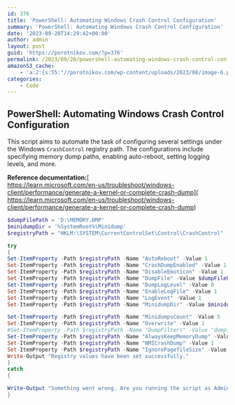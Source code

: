 ```yaml
---
id: 376
title: 'PowerShell: Automating Windows Crash Control Configuration'
summary: 'PowerShell: Automating Windows Crash Control Configuration'
date: '2023-09-20T14:29:42+00:00'
author: admin
layout: post
guid: 'https://porotnikov.com/?p=376'
permalink: /2023/09/20/powershell-automating-windows-crash-control-configuration/
amazonS3_cache:
    - 'a:2:{s:55:"//porotnikov.com/wp-content/uploads/2023/08/image-6.png";a:1:{s:9:"timestamp";i:1695292569;}s:63:"//porotnikov.com/wp-content/uploads/2023/08/image-6-300x124.png";a:1:{s:9:"timestamp";i:1695292569;}}'
categories:
    - Code
---
```

## PowerShell: Automating Windows Crash Control Configuration

This script aims to automate the task of configuring several settings under the Windows `CrashControl` registry path. The configurations include specifying memory dump paths, enabling auto-reboot, setting logging levels, and more.  
  
**Reference documentation:**[  
https://learn.microsoft.com/en-us/troubleshoot/windows-client/performance/generate-a-kernel-or-complete-crash-dump](
https://learn.microsoft.com/en-us/troubleshoot/windows-client/performance/generate-a-kernel-or-complete-crash-dump)

```powershell
$dumpFilePath = 'D:\MEMORY.DMP'
$minidumpDir = '%SystemRoot%\Minidump'
$registryPath = "HKLM:\SYSTEM\CurrentControlSet\Control\CrashControl"

try
{
Set-ItemProperty -Path $registryPath -Name "AutoReboot" -Value 1
Set-ItemProperty -Path $registryPath -Name "CrashDumpEnabled" -Value 1
Set-ItemProperty -Path $registryPath -Name "DisableEmoticon" -Value 1
Set-ItemProperty -Path $registryPath -Name "DumpFile" -Value $dumpFilePath
Set-ItemProperty -Path $registryPath -Name "DumpLogLevel" -Value 0
Set-ItemProperty -Path $registryPath -Name "EnableLogFile" -Value 1
Set-ItemProperty -Path $registryPath -Name "LogEvent" -Value 1
Set-ItemProperty -Path $registryPath -Name "MinidumpDir" -Value $minidumpDir

Set-ItemProperty -Path $registryPath -Name "MinidumpsCount" -Value 5
Set-ItemProperty -Path $registryPath -Name "Overwrite" -Value 1
#Set-ItemProperty -Path $registryPath -Name "DumpFilters" -Value "dumpfve.sys"
Set-ItemProperty -Path $registryPath -Name "AlwaysKeepMemoryDump" -Value 1
Set-ItemProperty -Path $registryPath -Name "NMICrashDump" -Value 1
Set-ItemProperty -Path $registryPath -Name "IgnorePagefileSize" -Value 1
Write-Output "Registry values have been set successfully."
}
catch
{

Write-Output "Something went wrong. Are you running the script as Admin?"
}
```
